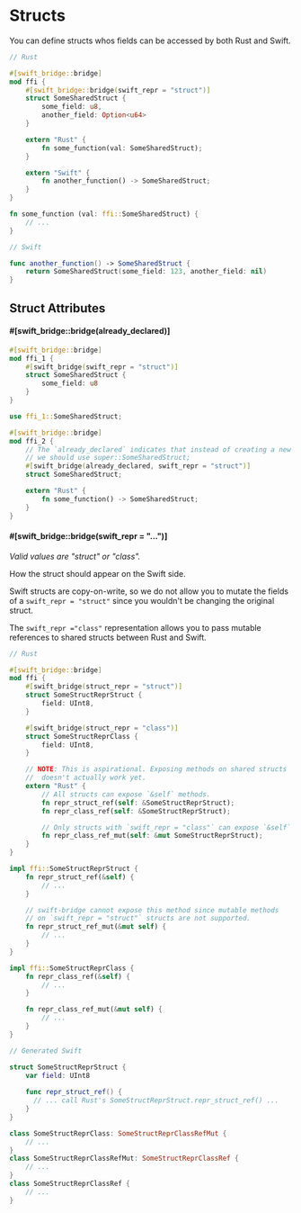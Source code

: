# Structs

You can define structs whos fields can be accessed by both Rust and Swift.

```rust
// Rust

#[swift_bridge::bridge]
mod ffi {
    #[swift_bridge::bridge(swift_repr = "struct")]
    struct SomeSharedStruct {
        some_field: u8,
        another_field: Option<u64>
    }

    extern "Rust" {
        fn some_function(val: SomeSharedStruct);
    }

    extern "Swift" {
        fn another_function() -> SomeSharedStruct;
    }
}

fn some_function (val: ffi::SomeSharedStruct) {
    // ...
}
```

```swift
// Swift 

func another_function() -> SomeSharedStruct {
    return SomeSharedStruct(some_field: 123, another_field: nil)
}
```

## Struct Attributes

#### #[swift_bridge::bridge(already_declared)]

```rust
#[swift_bridge::bridge]
mod ffi_1 {
    #[swift_bridge(swift_repr = "struct")]
    struct SomeSharedStruct {
        some_field: u8
    }
}

use ffi_1::SomeSharedStruct;

#[swift_bridge::bridge]
mod ffi_2 {
    // The `already_declared` indicates that instead of creating a new Struct
    // we should use super::SomeSharedStruct;
    #[swift_bridge(already_declared, swift_repr = "struct")]
    struct SomeSharedStruct;

    extern "Rust" {
        fn some_function() -> SomeSharedStruct;
    }
}
```

#### #[swift_bridge::bridge(swift_repr = "...")]

_Valid values are "struct" or "class"._

How the struct should appear on the Swift side.

Swift structs are copy-on-write, so we do not allow you to mutate the fields of a `swift_repr = "struct"`
since you wouldn't be changing the original struct.

The `swift_repr ="class"` representation allows you to pass mutable references to shared structs between Rust and Swift.

```rust
// Rust

#[swift_bridge::bridge]
mod ffi {
    #[swift_bridge(struct_repr = "struct")]
    struct SomeStructReprStruct {
        field: UInt8,
    }

    #[swift_bridge(struct_repr = "class")]
    struct SomeStructReprClass {
        field: UInt8,
    }

    // NOTE: This is aspirational. Exposing methods on shared structs
    //  doesn't actually work yet.
    extern "Rust" {
        // All structs can expose `&self` methods.
        fn repr_struct_ref(self: &SomeStructReprStruct);
        fn repr_class_ref(self: &SomeStructReprStruct);

        // Only structs with `swift_repr = "class"` can expose `&self` methods.
        fn repr_class_ref_mut(self: &mut SomeStructReprStruct);
    }
}

impl ffi::SomeStructReprStruct {
    fn repr_struct_ref(&self) {
        // ...
    }

    // swift-bridge cannot expose this method since mutable methods
    // on `swift_repr = "struct"` structs are not supported.
    fn repr_struct_ref_mut(&mut self) {
        // ...
    }
}

impl ffi::SomeStructReprClass {
    fn repr_class_ref(&self) {
        // ...
    }

    fn repr_class_ref_mut(&mut self) {
        // ...
    }
}
```

```swift
// Generated Swift

struct SomeStructReprStruct {
    var field: UInt8
    
    func repr_struct_ref() {
      // ... call Rust's SomeStructReprStruct.repr_struct_ref() ...
    }
}

class SomeStructReprClass: SomeStructReprClassRefMut {
    // ...
}
class SomeStructReprClassRefMut: SomeStructReprClassRef {
    // ...
}
class SomeStructReprClassRef {
    // ...
}
```
